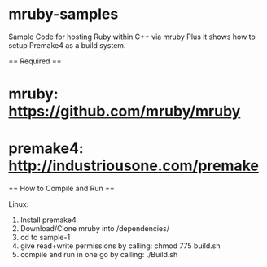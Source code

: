 mruby-samples
=============

Sample Code for hosting Ruby within C++ via mruby
Plus it shows how to setup Premake4 as a build system.

== Required ==
# mruby: https://github.com/mruby/mruby
# premake4: http://industriousone.com/premake

== How to Compile and Run ==

Linux:
1. Install premake4
2. Download/Clone mruby into /dependencies/
3. cd to sample-1
4. give read+write permissions by calling: chmod 775 build.sh
5. compile and run in one go by calling: ./Build.sh